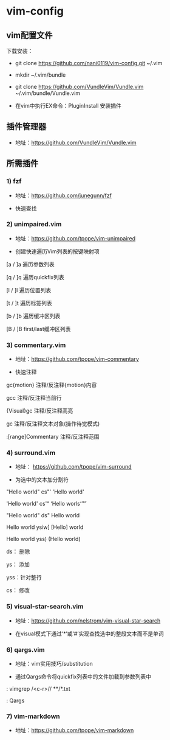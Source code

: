 # vim-config
## vim配置文件


下载安装：

- git clone https://github.com/nani0119/vim-config.git  ~/.vim

- mkdir  ~/.vim/bundle

- git clone https://github.com/VundleVim/Vundle.vim ~/.vim/bundle/Vundle.vim

- 在vim中执行EX命令：PluginInstall 安装插件

## 插件管理器

- 地址：https://github.com/VundleVim/Vundle.vim

## 所需插件
### 1) fzf 

- 地址：https://github.com/junegunn/fzf

- 快速查找


### 2) unimpaired.vim

- 地址：https://github.com/tpope/vim-unimpaired

- 创建快速遍历Vim列表的按键映射项

 [a / ]a   遍历参数列表

 [q / ]q   遍历quickfix列表

 [l / ]l   遍历位置列表

 [t / ]t   遍历标签列表

 [b / ]b   遍历缓冲区列表

 [B / ]B   first/last缓冲区列表



### 3) commentary.vim

- 地址：https://github.com/tpope/vim-commentary

- 快速注释

 gc{motion}           注释/反注释{motion}内容

 gcc                  注释/反注释当前行

 {Visual}gc           注释/反注释高亮

 gc                   注释/反注释文本对象(操作待觉模式)

 :[range]Commentary   注释/反注释范围

### 4) surround.vim

- 地址： https://github.com/tpope/vim-surround

- 为选中的文本加分割符

 "Hello world"      cs"'          'Hello world'

 'Hello world'      cs'<q>        <q>Hello worls<q>

 "Hello world"      ds"           Hello world

 Hello world        ysiw]         [Hello] world

 Hello world        yss)          (Hello world)

 ds： 删除

 ys： 添加

 yss：针对整行

 cs： 修改


### 5) visual-star-search.vim

- 地址：https://github.com/nelstrom/vim-visual-star-search

- 在visual模式下通过‘\*’或‘#’实现查找选中的整段文本而不是单词

### 6) qargs.vim

- 地址：vim实用技巧/substitution

- 通过Qargs命令将quickfix列表中的文件加载到参数列表中

: vimgrep     /\<c-r\>//    **/*.txt
 
: Qargs

### 7) vim-markdown

- 地址：https://github.com/tpope/vim-markdown
